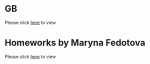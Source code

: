 # GB
Please click [here](https://marynafedotova.github.io/Start-Project/) to view

# Homeworks by Maryna Fedotova

Please click [here](https://marynafedotova.github.io/homework_128_2/) to view
